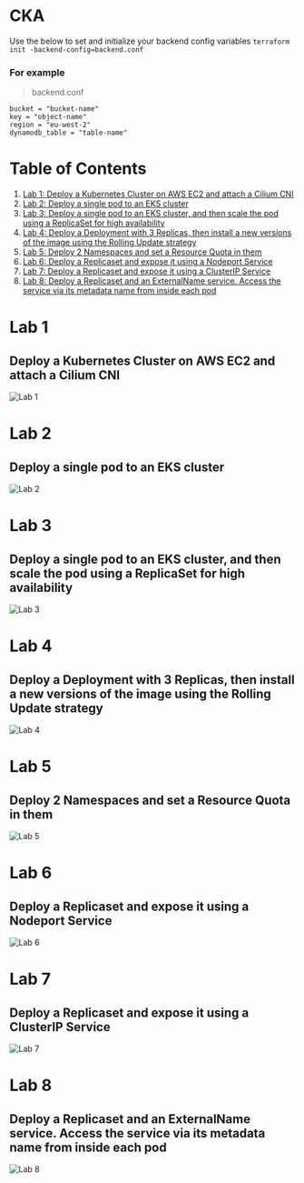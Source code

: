 # CKA
Use the below to set and initialize your backend config variables
`terraform init -backend-config=backend.conf`
### For example
>backend.conf
```
bucket = "bucket-name"
key = "object-name"
region = "eu-west-2"
dynamodb_table = "table-name"
```

# Table of Contents
1. [Lab 1: Deploy a Kubernetes Cluster on AWS EC2 and attach a Cilium CNI](#lab-1)
2. [Lab 2: Deploy a single pod to an EKS cluster](#lab-2)
3. [Lab 3: Deploy a single pod to an EKS cluster, and then scale the pod using a ReplicaSet for high availability](#lab-3)
4. [Lab 4: Deploy a Deployment with 3 Replicas, then install a new versions of the image using the Rolling Update strategy](#lab-4)
5. [Lab 5: Deploy 2 Namespaces and set a Resource Quota in them](#lab-5)
6. [Lab 6: Deploy a Replicaset and expose it using a Nodeport Service](#lab-6)
7. [Lab 7: Deploy a Replicaset and expose it using a ClusterIP Service](#lab-7)
8. [Lab 8: Deploy a Replicaset and an ExternalName service. Access the service via its metadata name from inside each pod](#lab-8)

# Lab 1 
## Deploy a Kubernetes Cluster on AWS EC2 and attach a Cilium CNI
![Lab 1](./Images/Lab%201.png)

# Lab 2
## Deploy a single pod to an EKS cluster
![Lab 2](./Images/Lab%202.png)

# Lab 3
## Deploy a single pod to an EKS cluster, and then scale the pod using a ReplicaSet for high availability
![Lab 3](./Images/Lab%203.png)

# Lab 4
## Deploy a Deployment with 3 Replicas, then install a new versions of the image using the Rolling Update strategy
![Lab 4](./Images/Lab%204.png)

# Lab 5
## Deploy 2 Namespaces and set a Resource Quota in them
![Lab 5](./Images/Lab%205.png)

# Lab 6
## Deploy a Replicaset and expose it using a Nodeport Service
![Lab 6](./Images/Lab%206.png)

# Lab 7
## Deploy a Replicaset and expose it using a ClusterIP Service
![Lab 7](./Images/Lab%207.png)

# Lab 8
## Deploy a Replicaset and an ExternalName service. Access the service via its metadata name from inside each pod
![Lab 8](./Images/Lab%208.png)